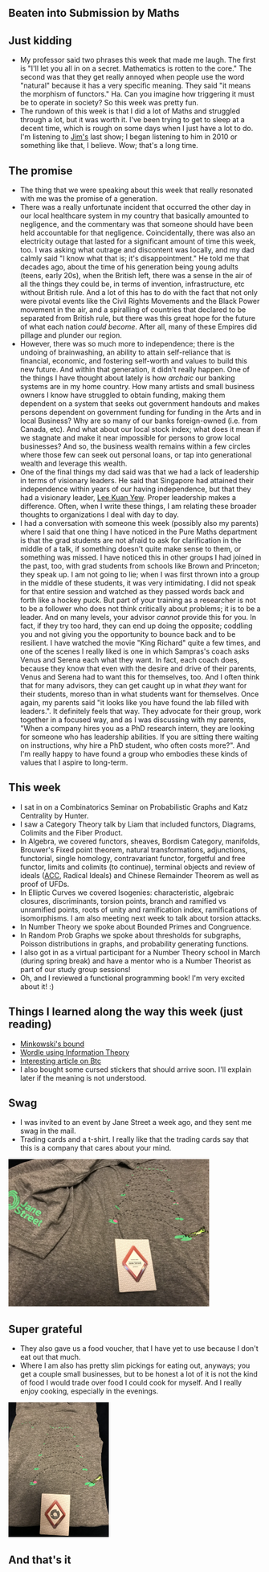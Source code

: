 ## Beaten into Submission by Maths

## Just kidding
- My professor said two phrases this week that made me laugh. The first is 
"I'll let you all in on a secret. Mathematics is rotten to the core." The second was
that they get really annoyed when people use the word "natural" because it has a very specific
meaning. They said "it means the morphism of functors." Ha. Can you imagine how triggering it must be to operate in society? So this week was pretty fun.
- The rundown of this week is that I did a lot of Maths and struggled through a lot, but it was worth it.
I've been trying to get to sleep at a decent time, which is rough on some days when I just have a lot to do.
I'm listening to [Jim's](https://en.wikipedia.org/wiki/Jim_Svejda) last show; I began listening to him in 2010 or something like that, I believe. Wow; that's a long time.

## The promise
- The thing that we were speaking about this week that really resonated with me was the promise of a generation.
- There was a really unfortunate incident that occurred the other day in our local healthcare system in my country that basically amounted
to negligence, and the commentary was that someone should have been held accountable for that negligence. Coincidentally, there was also 
an electricity outage that lasted for a significant amount of time this week, too. I was asking what outrage and discontent was locally,
and my dad calmly said "I know what that is; it's disappointment." He told me that decades ago, about the time of his generation being 
young adults (teens, early 20s), when the British left, there was a sense in the air of all the things they could be, in terms of invention,
infrastructure, etc without British rule. And a lot of this has to do with the fact that not only were pivotal events like the Civil Rights Movements
and the Black Power movement in the air, and a spiralling of countries that declared to be separated from British rule, but there was this great
hope for the future of what each nation *could become*. After all, many of these Empires did pillage and plunder our region. 
- However, there was so much more to independence; there is the undoing of brainwashing, an ability to attain self-reliance that is financial, economic,
and fostering self-worth and values to build this new future. And within that generation, it didn't really happen. One of the things I have thought about
lately is how *archaic* our banking systems are in my home country. How many artists and small business owners I know have struggled to obtain funding,
making them dependent on a system that seeks out government handouts and makes persons dependent on government funding for funding in the Arts and in local Business? Why are so
many of our banks foreign-owned (i.e. from Canada, etc). And what about our local stock index; what does it mean if we stagnate and make it near impossible
for persons to grow local businesses? And so, the business wealth remains
within a few circles where those few can seek out personal loans, or tap into generational wealth and leverage this wealth. 
- One of the final things my dad said was that we had a lack of leadership in terms of visionary leaders. He said that Singapore had attained their
independence within years of our having independence, but that they had a visionary leader, [Lee Kuan Yew](https://en.wikipedia.org/wiki/Lee_Kuan_Yew). Proper leadership makes a difference.
Often, when I write these things, I am relating these broader thoughts to organizations I deal with day to day. 
- I had a conversation with someone this week (possibly also my parents) where I said that one thing I have noticed in the Pure Maths department is that
the grad students are not afraid to ask for clarification in the middle of a talk, if something doesn't quite make sense to them, or something was missed.
I have noticed this in other groups I had joined in the past, too, with grad students from schools like Brown and Princeton; they speak up.
I am not going to lie; when I was first thrown into a group in the middle of these students, it was very intimidating. I did not speak for that entire session and watched as they passed words back and forth like a hockey puck. But part of your training as a researcher
is not to be a follower who does not think critically about problems; it is to be a leader. And on many levels, your advisor *cannot* provide this for you.
In fact, if they try too hard, they can end up doing the opposite; coddling you and not giving you the opportunity to bounce back and to be resilient.
I have watched the movie "King Richard" quite a few times, and one of the scenes I really liked is one in which Sampras's coach asks Venus and Serena
each what they want. In fact, each coach does, because they know that even with the desire and drive of their parents, Venus and Serena had to want this
for themselves, too. And I often think that for many advisors, they can get caught up in what *they* want for their students, moreso than in what students
want for themselves.
Once again, my parents said "it looks like you have found the lab filled with leaders.". It definitely feels that way. They advocate for their group,
work together in a focused way, and as I was discussing with my parents, "When a company hires you as a PhD research intern, they are looking for someone
who has leadership abilities. If you are sitting there waiting on instructions, why hire a PhD student, who often costs more?". And I'm really happy to
have found a group who embodies these kinds of values that I aspire to long-term.

## This week
- I sat in on a Combinatorics Seminar on Probabilistic Graphs and Katz Centrality by Hunter.
- I saw a Category Theory talk by Liam that included functors, Diagrams, Colimits and the Fiber Product.
- In Algebra, we covered functors, sheaves, Bordism Category, manifolds, Brouwer's Fixed point theorem, natural transformations,
adjunctions, functorial, single homology, contravariant functor, forgetful and free functor, limits and colimits (to continue), terminal objects
and review of ideals ([ACC](https://en.wikipedia.org/wiki/Ascending_chain_condition), Radical Ideals) and Chinese Remainder Theorem as well as proof of UFDs.
- In Elliptic Curves we covered Isogenies: characteristic, algebraic closures, discriminants, torsion points, branch and ramified vs unramified points,
roots of unity and ramification index, ramifications of isomorphisms. I am also meeting next week to talk about torsion attacks.
- In Number Theory we spoke about Bounded Primes and Congruence.
- In Random Prob Graphs we spoke about thresholds for subgraphs, Poisson distributions in graphs, and probability generating functions.
- I also got in as a virtual participant for a Number Theory school in March (during spring break) and have a mentor 
who is a Number Theorist as part of our study group sessions!
- Oh, and I reviewed a functional programming book! I'm very excited about it! :)

## Things I learned along the way this week (just reading)
- [Minkowski's bound](https://en.wikipedia.org/wiki/Minkowski%27s_bound)
- [Wordle using Information Theory](https://www.youtube.com/watch?v=v68zYyaEmEA)
- [Interesting article on Btc](https://blog.dshr.org/2022/02/ee380-talk.html?m=1)
- I also bought some cursed stickers that should arrive soon. I'll explain later if the meaning is not understood.

## Swag
- I was invited to an event by Jane Street a week ago, and they sent me swag in the mail.
- Trading cards and a t-shirt. I really like that the trading cards say that this is a company that cares about your mind.

<img src="/images/CatJS/cat1.png" width="400">

## Super grateful
- They also gave us a food voucher, that I have yet to use because I don't eat out that much.
- Where I am also has pretty slim pickings for eating out, anyways; you get a couple small businesses, but to be honest a lot of it is not
the kind of food I would trade over food I could cook for myself. And I really enjoy cooking, especially in the evenings.

<img src="/images/CatJS/cat2.png" width="200">

## And that's it
